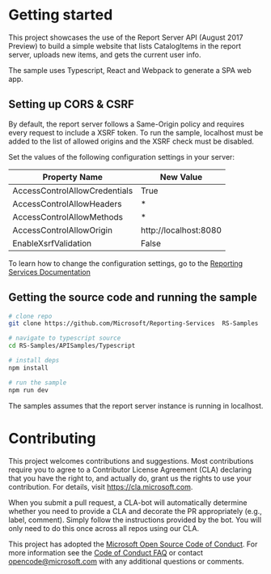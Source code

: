 # Getting started
This project showcases the use of the Report Server API (August 2017 Preview) to build a simple website that lists CatalogItems in the report server, uploads new items, and gets the current user info.

The sample uses Typescript, React and Webpack to generate a SPA web app. 

## Setting up CORS & CSRF
By default, the report server follows a Same-Origin policy and requires every request to include a XSRF token. To run the sample, localhost must be added to the list of allowed origins and the XSRF check must be disabled.

Set the values of the following configuration settings in your server:

|Property Name| New Value|
|-------------|----------|
|AccessControlAllowCredentials|True|
|AccessControlAllowHeaders|*|
|AccessControlAllowMethods|*|
|AccessControlAllowOrigin|http://localhost:8080|
|EnableXsrfValidation|False|

To learn how to change the configuration settings, go to the [Reporting Services Documentation](https://docs.microsoft.com/en-us/sql/reporting-services/tools/server-properties-advanced-page-reporting-services)

## Getting the source code and running the sample
```bash
# clone repo
git clone https://github.com/Microsoft/Reporting-Services  RS-Samples

# navigate to typescript source
cd RS-Samples/APISamples/Typescript

# install deps
npm install

# run the sample
npm run dev
```
The samples assumes that the report server instance is running in localhost.
# Contributing

This project welcomes contributions and suggestions.  Most contributions require you to agree to a
Contributor License Agreement (CLA) declaring that you have the right to, and actually do, grant us
the rights to use your contribution. For details, visit https://cla.microsoft.com.

When you submit a pull request, a CLA-bot will automatically determine whether you need to provide
a CLA and decorate the PR appropriately (e.g., label, comment). Simply follow the instructions
provided by the bot. You will only need to do this once across all repos using our CLA.

This project has adopted the [Microsoft Open Source Code of Conduct](https://opensource.microsoft.com/codeofconduct/).
For more information see the [Code of Conduct FAQ](https://opensource.microsoft.com/codeofconduct/faq/) or
contact [opencode@microsoft.com](mailto:opencode@microsoft.com) with any additional questions or comments.